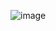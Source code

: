 ![image](https://user-images.githubusercontent.com/111449550/204266786-84271ead-be00-4d34-8b1b-9a07ba777fee.png)
